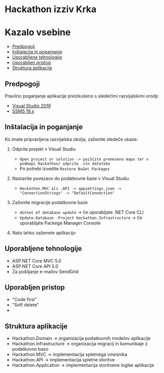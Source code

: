# Hackathon izziv Krka

Kazalo vsebine
=================
- [Predpogoji](#predpogoji)
- [Inštalacija in poganjanje](#inštalacija-in-poganjanje)
- [Uporabljene tehnologije](#uporabljene-tehnologije)
- [Uporabljen pristop](#uporabljen-pristop)
- [Struktura aplikacije](#struktura-aplikacije)


## Predpogoji

Pravilno poganjanje aplikacije preizkušeno s sledečimi razvijalskimi orodji:
- [Visual Studio 2019](https://visualstudio.microsoft.com/vs/)
- [SSMS 19.x](https://docs.microsoft.com/en-us/sql/ssms/download-sql-server-management-studio-ssms?view=sql-server-ver15)


## Inštalacija in poganjanje

Ko imate pripravljena razvijalska okolja, zaženite sledeče ukaze:

1. Odprite projekt v Visual Studiu
    - `Open project or solution -> poiščite preneseno mapo ter v podmapi Hackathon/ odprite .sln datoteko`
    - Po potrebi izvedite `Restore NuGet Packages`

2. Nastavite povezavo do podatkovne baze v Visual Studiu
    - `Hackathon.MVC ali .API -> appsettings.json -> "ConnectionStrings" -> "DefaultConnection"`
    
3. Zaženite migracije podatkovne baze
    - `dotnet ef database update` -> če uporabljate .NET Core CLI
    - `Update-Database -Project Hackathon.Infrastructure` -> če uporabljate Packege Manager Console
    
4. Nato lahko zaženete aplikacijo


## Uporabljene tehnologije

- ASP.NET Core MVC 5.0
- ASP.NET Core API 5.0
- Za pošiljanje e-mailov SendGrid

## Uporabljen pristop

- "Code first"
- "Soft delete"
- 

## Struktura aplikacije

- Hackathon.Domain -> organizacija podatkovnih modelov aplikacije
- Hackathon.Infrastructure -> organizacija migracij in komunikaje z podatkovno bazo
- Hackathon.MVC -> implementacija spletnega vmesnika
- Hackathon.API -> implementacija spletne storitve
- Hackathon.Application -> implementacija storitvene logike aplikacije
